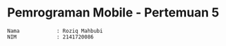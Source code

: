 # Pemrograman Mobile - Pertemuan 5
```
Nama            : Roziq Mahbubi
NIM             : 2141720086
```